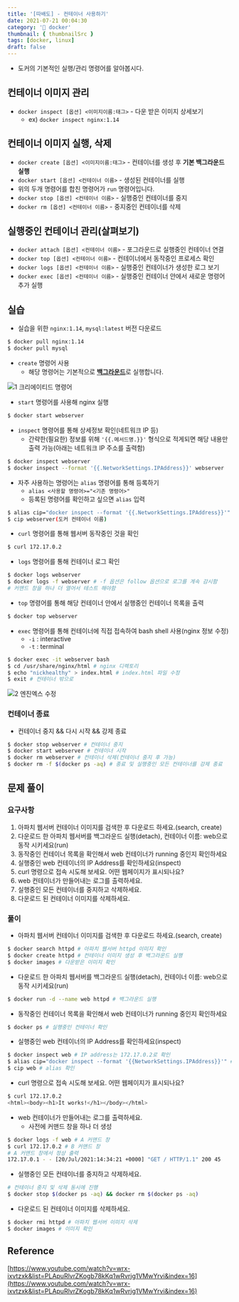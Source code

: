```yaml
---
title: '[따배도] - 컨테이너 사용하기'
date: 2021-07-21 00:04:30
category: '🐳 docker'
thumbnail: { thumbnailSrc }
tags: [docker, linux]
draft: false
---
```


- 도커의 기본적인 실행/관리 명령어를 알아봅시다.

## 컨테이너 이미지 관리

- `docker inspect [옵션] <이미지이름:태그>` - 다운 받은 이미지 상세보기
  - ex) `docker inspect nginx:1.14`

## 컨테이너 이미지 실행, 삭제

- `docker create [옵션] <이미지이름:태그>` - 컨테이너를 생성 후 **기본 백그라운드 실행**
- `docker start [옵션] <컨테이너 이름>` - 생성된 컨테이너를 실행
- 위의 두개 명령어를 합친 명령어가 `run` 명령어입니다.
- `docker stop [옵션] <컨테이너 이름>` - 실행중인 컨테이너를 중지
- `docker rm [옵션] <컨테이너 이름>` - 중지중인 컨테이너를 삭제

## 실행중인 컨테이너 관리(살펴보기)

- `docker attach [옵션] <컨테이너 이름>` - 포그라운드로 실행중인 컨테이너 연결
- `docker top [옵션] <컨테이너 이름>` - 컨테이너에서 동작중인 프로세스 확인
- `docker logs [옵션] <컨테이너 이름>` - 실행중인 컨테이너가 생성한 로그 보기
- `docker exec [옵션] <컨테이너 이름>` - 실행중인 컨테이너 안에서 새로운 명령어 추가 실행

## 실습

- 실습을 위한 `nginx:1.14`, `mysql:latest` 버전 다운로드

```bash
$ docker pull nginx:1.14
$ docker pull mysql
```

- `create` 명령어 사용
  - 해당 명령어는 기본적으로 <u>**백그라운드**</u>로 실행합니다.

![1  크리에이티드 명령어](https://user-images.githubusercontent.com/66216102/126344329-a1139e0b-876d-4217-8e08-68f0d12bc53f.JPG)

- `start` 명령어를 사용해 nginx 실행

```bash
$ docker start webserver
```

- `inspect` 명령어를 통해 상세정보 확인(네트워크 IP 등)
  - 간략한(필요한) 정보를 위해 `'{{.메서드명.}}'` 형식으로 적게되면 해당 내용만 출력 가능(아래는 네트워크 IP 주소를 출력함)

```bash
$ docker inspect webserver
$ docker inspect --format '{{.NetworkSettings.IPAddress}}' webserver
```

- 자주 사용하는 명령어는 `alias` 명령어를 통해 등록하기
  - `alias <사용할 명령어>="<기존 명령어>"`
  - 등록된 명령어를 확인하고 싶으면 `alias` 입력

```bash
$ alias cip="docker inspect --format '{{.NetworkSettings.IPAddress}}'"
$ cip webserver(도커 컨테이너 이름)
```

- `curl` 명령어를 통해 웹서버 동작중인 것을 확인

```bash
$ curl 172.17.0.2
```

- `logs` 명령어를 통해 컨테이너 로그 확인

```bash
$ docker logs webserver
$ docker logs -f webserver # -f 옵션은 follow 옵션으로 로그를 계속 감시함
# 커맨드 창을 하나 더 열어서 테스트 해야함
```

- `top` 명령어를 통해 해당 컨테이너 안에서 실행중인 컨테이너 목록을 출력

```bash
$ docker top webserver
```

- `exec` 명령어를 통해 컨테이너에 직접 접속하여 bash shell 사용(nginx 정보 수정)
  - `-i` : interactive
  - `-t` : terminal

```bash
$ docker exec -it webserver bash
$ cd /usr/share/nginx/html # nginx 디렉토리
$ echo "nickhealthy" > index.html # index.html 파일 수정
$ exit # 컨테이너 밖으로
```

![2  엔진엑스 수정](https://user-images.githubusercontent.com/66216102/126344337-44a9aa23-efab-462d-b8e6-2425ae0a1378.JPG)

### 컨테이너 종료

- 컨테이너 중지 && 다시 시작 && 강제 종료

```bash
$ docker stop webserver # 컨테이너 중지
$ docker start webserver # 컨테이너 시작
$ docker rm webserver # 컨테이너 삭제(컨테이너 중지 후 가능)
$ docker rm -f $(docker ps -aq) # 종료 및 실행중인 모든 컨테이너를 강제 종료
```

## 문제 풀이

### 요구사항

1. 아파치 웹서버 컨테이너 이미지를 검색한 후 다운로드 하세요.(search, create)
2. 다운로드 한 아파치 웹서버를 백그라운드 실행(detach), 컨테이너 이름: web으로 동작 시키세요(run)
3. 동작중인 컨테이너 목록을 확인해서 web 컨테이너가 running 중인지 확인하세요
4. 실행중인 web 컨테이너의 IP Address를 확인하세요(inspect)
5. curl 명령으로 접속 시도해 보세요. 어떤 웹페이지가 표시되나요?
6. web 컨테이너가 만들어내는 로그를 출력하세요.
7. 실행중인 모든 컨테이너를 중지하고 삭제하세요.
8. 다운로드 된 컨테이너 이미지를 삭제하세요.

### 풀이

- 아파치 웹서버 컨테이너 이미지를 검색한 후 다운로드 하세요.(search, create)

```bash
$ docker search httpd # 아파치 웹서버 httpd 이미지 확인
$ docker create httpd # 컨테이너 이미지 생성 후 백그라운드 실행
$ docker images # 다운받은 이미지 확인
```

- 다운로드 한 아파치 웹서버를 백그라운드 실행(detach), 컨테이너 이름: web으로 동작 시키세요(run)

```bash
$ docker run -d --name web httpd # 백그라운드 실행
```

- 동작중인 컨테이너 목록을 확인해서 web 컨테이너가 running 중인지 확인하세요

```bash
$ docker ps # 실행중인 컨테이너 확인
```

- 실행중인 web 컨테이너의 IP Address를 확인하세요(inspect)

```bash
$ docker inspect web # IP address는 172.17.0.2로 확인
$ alias cip="docker inspect --format '{{NetworkSettings.IPAddress}}'" # 좀더 쉬운 실행을 위해 alias 등록
$ cip web # alias 확인
```

- curl 명령으로 접속 시도해 보세요. 어떤 웹페이지가 표시되나요?

```bash
$ curl 172.17.0.2
<html><body><h1>It works!</h1></body></html>
```

- web 컨테이너가 만들어내는 로그를 출력하세요.
  - 사전에 커맨드 창을 하나 더 생성

```bash
$ docker logs -f web # A 커맨드 창
$ curl 172.17.0.2 # B 커맨드 창
# A 커맨드 창에서 정상 출력
172.17.0.1 - - [20/Jul/2021:14:34:21 +0000] "GET / HTTP/1.1" 200 45
```

- 실행중인 모든 컨테이너를 중지하고 삭제하세요.

```bash
# 컨테이너 중지 및 삭제 동시에 진행
$ docker stop $(docker ps -aq) && docker rm $(docker ps -aq)
```

- 다운로드 된 컨테이너 이미지를 삭제하세요.

```bash
$ docker rmi httpd # 아파치 웹서버 이미지 삭제
$ docker images # 이미지 확인
```

## Reference

[https://www.youtube.com/watch?v=wrx-ixvtzxk&list=PLApuRlvrZKogb78kKq1wRvrjg1VMwYrvi&index=16](https://www.youtube.com/watch?v=wrx-ixvtzxk&list=PLApuRlvrZKogb78kKq1wRvrjg1VMwYrvi&index=16)
